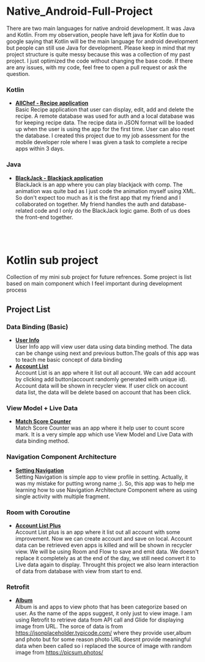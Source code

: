 # Native_Android-Full-Project
There are two main languages for native android development. It was Java and Kotlin. From my observation, people have left java for Kotlin due to google saying that Kotlin will be the main language for android development but people can still use Java for development. Please keep in mind that my project structure is quite messy because this was a collection of my past project. I just optimized the code without changing the base code. If there are any issues, with my code, feel free to open a pull request or ask the question.

### Kotlin
- **[AllChef - Recipe application](https://github.com/iz-hafiz/RecipeApps-Hafiz-Android-Kotlin)** <br>
Basic Recipe application that user can display, edit, add and delete the recipe. A remote database was used for auth and a local database was for keeping recipe data. The recipe data in JSON format will be loaded up when the user is using the app for the first time. User can also reset the database. I created this project due to my job assessment for the mobile developer role where I was given a task to complete a recipe apps within 3 days. 


### Java
- **[BlackJack - Blackjack application]()** <br>
BlackJack is an app where you can play blackjack with comp. The animation was quite bad as I just code the animation myself using XML. So don't expect too much as it is the first app that my friend and I collaborated on together. My friend handles the auth and database-related code and I only do the BlackJack logic game. Both of us does the front-end together.

<br>
<br>

# Kotlin sub project
 Collection of my mini sub project for future refrences. Some project is list based on main component which I feel important during development process

## Project List
### Data Binding (Basic)
- **[User Info](https://github.com/iz-hafiz/Kotlin-sub-project/tree/main/Data%20Binding%20(Basic)/UserInfoDataBinding)**  
User Info app will view user data using data binding method. The data can be change using next and previous button.The goals of this app was to teach me basic concept of data binding
- **[Account List](https://github.com/iz-hafiz/Kotlin-sub-project/tree/main/Data%20Binding%20(Basic)/AccountListRecyclerView)**<br>
Account List is an app where it list out all account. We can add account by clicking add button(account randomly generated with unique id). Account data will be shown in recycler view. If user click on account data list, the data will be delete based on account that has been click.

### View Model + Live Data
- **[Match Score Counter](https://github.com/iz-hafiz/Kotlin-sub-project/tree/main/Live%20data%20%2B%20View%20Model/MatchScoreCounterLiveDataViewModel)**  
Match Score Counter was an app where it help user to count score mark. It is a very simple app which use View Model and Live Data with data binding method.

### Navigation Component Architecture
- **[Setting Navigation](https://github.com/iz-hafiz/Kotlin-sub-project/tree/main/Navigation%20Component%20Architecture/SettingInterfaceNavigationArchitectureComponent)**  
Setting Navigation is simple app to view profile in setting. Actually, it was my mistake for putting wrong name ;). So, this app was to help me learning how to use Navigation Architecture Component where as using single activity with multiple fragment.

### Room with Coroutine
- **[Account List Plus](https://github.com/iz-hafiz/Kotlin-sub-project/tree/main/Room/AccountListPlusRoom)**  
Account List plus is an app where it list out all account with some improvement. Now we can create account and save on local. Account data can be retrieved even apps is killed and will be shown in recycler view. We will be using Room and Flow to save and emit data. We doesn't replace it completely as at the end of the day, we still need convert it to Live data again to display. Throught this project we also learn interaction of data from database with view from start to end.

### Retrofit
- **[Album](https://github.com/iz-hafiz/Kotlin-sub-project/tree/main/Retrofit/RetrofitBasic)**  
Album is and apps to view photo that has been categorize based on user. As the name of the apps suggest, it only just to view image. I am using Retrofit to retrieve data from API call and Glide for displaying image from URL. The sorce of data is from https://jsonplaceholder.typicode.com/ where they provide user,album and photo but for some reason photo URL doesnt provide meaningful data when been called so i replaced  the source of image with random image from https://picsum.photos/ 
